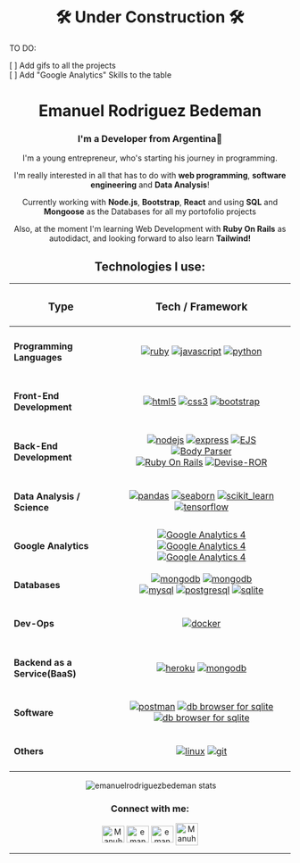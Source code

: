 <h1 align="center">🛠 Under Construction 🛠</h1>

TO DO: 

[ ] Add gifs to all the projects </br>
[ ] Add "Google Analytics" Skills to the table

<h1 align="center">Emanuel Rodriguez Bedeman</h1>  
<h3 align="center">I'm a Developer from Argentina🧉</h3>

<p align="center"> I'm a young entrepreneur, who's starting his journey in programming.</p>
<p align="center"> I'm really interested in all that has to do with <strong>web programming</strong>, <strong>software engineering</strong> and <strong>Data Analysis</strong>!</p>
<p align="center"> Currently working with <strong>Node.js</strong>, <strong>Bootstrap</strong>, <strong>React</strong> and using <strong>SQL</strong> and <strong>Mongoose</strong> as the Databases for all my portofolio projects </p>
<p align="center"> Also, at the moment I'm learning Web Development with <strong>Ruby On Rails</strong> as autodidact, and looking forward to also learn <strong>Tailwind!</strong></p>

<h2 align="center">Technologies I use:</h2> 

<div align="center">

| <h3>Type</h3> | <h3>Tech / Framework</h3> |
| :-------------: |:-------------:|
| <h4 align="left">Programming Languages</h4> | <a href="https://www.ruby-lang.org/en/" target="_blank" rel="noreferrer"> <img src="https://img.shields.io/badge/Ruby-3.1-red?style=flat&logo=ruby&logoColor=red&labelColor=white" alt="ruby"/></a> <a href="https://www.javascript.com/" target="_blank" rel="noreferrer"> <img src="https://img.shields.io/badge/JavaScript-ES6-yellow?style=flat&logo=javascript" alt="javascript"/></a> <a href="https://www.python.org" target="_blank" rel="noreferrer"> <img src="https://img.shields.io/badge/Python-3.10-yellow?style=flat&logo=python&logoColor=yellow&labelColor=blue" alt="python"/></a>   |
| <h4 align="left">Front-End Development</h4> | <a href="https://developer.mozilla.org/docs/Web/HTML" target="_blank" rel="noreferrer"> <img src="https://img.shields.io/badge/HTML-5-red?logo=html5&labelColor=white" alt="html5"/></a> <a href="https://www.w3schools.com/css/" target="_blank" rel="noreferrer"> <img src="https://img.shields.io/badge/CSS-3-blue?logo=css3&labelColor=white&logoColor=blue" alt="css3"/></a> <a href="https://getbootstrap.com" target="_blank" rel="noreferrer"> <img src="https://img.shields.io/badge/Bootstrap-5.1-blueviolet?logo=Bootstrap&labelColor=white" alt="bootstrap"/></a> <!--<a href="https://reactjs.org/" target="_blank" rel="noreferrer"> <img src="https://img.shields.io/badge/React-18.0-cyan?logo=React&logoColor=blue&labelColor=white" alt="react"/></a> -->  |
| <h4 align="left">Back-End Development</h4> | <a href="https://nodejs.org" target="_blank" rel="noreferrer"> <img src="https://img.shields.io/badge/Node.js-16.15-green?logo=Node.js&labelColor=white" alt="nodejs"/></a> <a href="https://expressjs.com" target="_blank" rel="noreferrer"> <img src="https://img.shields.io/badge/Express-4.18-white?logo=Express" alt="express"/></a> <a href="https://ejs.co/" target="_blank" rel="noreferrer"> <img src="https://img.shields.io/badge/EJS-3.1-green?labelColor=white&logo=Node.js" alt="EJS"/></a> <a href="https://www.npmjs.com/package/body-parser" target="_blank" rel="noreferrer"> <img src="https://img.shields.io/badge/Body--Parser-1.20-informational?labelColor=white&logo=Node.js" alt="Body Parser"/></a> </br> <a href="https://rubyonrails.org/" target="_blank" rel="noreferrer"> <img src="https://img.shields.io/badge/Ruby%20On%20Rails-7.0-white?labelColor=red&logo=Ruby%20on%20Rails" alt="Ruby On Rails"/></a> <a href="https://github.com/heartcombo/devise" target="_blank" rel="noreferrer"> <img src="https://img.shields.io/badge/Devise-4.8-white?labelColor=red&logo=Ruby%20on%20Rails" alt="Devise-ROR"/></a> |
| <h4 align="left">Data Analysis / Science</h4> | <a href="https://pandas.pydata.org/" target="_blank" rel="noreferrer"> <img src="https://img.shields.io/badge/Pandas-1.4.2-blue?logo=Pandas&logoColor=blue&labelColor=white" alt="pandas"/></a> <a href="https://seaborn.pydata.org/" target="_blank" rel="noreferrer"> <img src="https://img.shields.io/badge/Seaborn-0.11-blue?logo=python&labelColor=white" alt="seaborn"/></a> <a href="https://scikit-learn.org/" target="_blank" rel="noreferrer"> <img src="https://img.shields.io/badge/Scikit--Learn-1.0-orange?logo=scikit-learn&labelColor=white" alt="scikit_learn"/></a> <a href="https://www.tensorflow.org" target="_blank" rel="noreferrer"> <img src="https://img.shields.io/badge/TensorFlow-2.8-orange?logo=TensorFlow&labelColor=white" alt="tensorflow"/></a> |
| <h4 align="left">Google Analytics</h4> | <a href="https://analytics.google.com/analytics/academy/" target="_blank" rel="noreferrer"> <img src="https://img.shields.io/badge/Google--Analytics-4-orange?labelColor=white&logo=google&logoColor=orange" alt="Google Analytics 4"/></a> <a href="https://analytics.google.com/analytics/academy/" target="_blank" rel="noreferrer"> <img src="https://img.shields.io/badge/Google%20Tag%20Manager-4-orange?labelColor=white&logo=google&logoColor=orange" alt="Google Analytics 4"/></a> <a href="https://analytics.google.com/analytics/academy/" target="_blank" rel="noreferrer"> <img src="https://img.shields.io/badge/Data%20Studio-4-orange?labelColor=white&logo=google&logoColor=orange" alt="Google Analytics 4"/></a> |
| <h4 align="left">Databases</h4> | <a href="https://www.mongodb.com/" target="_blank" rel="noreferrer"> <img src="https://img.shields.io/badge/MongoDB-5.0-brightgreen?labelColor=white&logo=MongoDB" alt="mongodb"/></a> <a href="https://mongoosejs.com/" target="_blank" rel="noreferrer"> <img src="https://img.shields.io/badge/Mongoose-6.3-brightgreen?labelColor=white&logo=MongoDB" alt="mongodb"/></a> </br> <a href="https://www.mysql.com/" target="_blank" rel="noreferrer"> <img src="https://img.shields.io/badge/MySQL-8.0-blue?labelColor=white&logo=MySQL" alt="mysql"/></a> <a href="https://www.postgresql.org" target="_blank" rel="noreferrer"> <img src="https://img.shields.io/badge/PostgreSQL-14.2-blue?labelColor=white&logo=PostgreSQL" alt="postgresql"/></a> <a href="https://www.sqlite.org/" target="_blank" rel="noreferrer"> <img src="https://img.shields.io/badge/SQLite-3.38-blue?logo=SQLite&logoColor=blue&labelColor=white" alt="sqlite"/></a>  |
| <h4 align="left">Dev-Ops</h4> |  <a href="https://www.docker.com/" target="_blank" rel="noreferrer"> <img src="https://img.shields.io/badge/Docker-4.7-blue?logo=Docker&labelColor=white" alt="docker"/></a> |
| <h4 align="left">Backend as a Service(BaaS)</h4> | <a href="https://heroku.com" target="_blank" rel="noreferrer"> <img src="https://img.shields.io/badge/Heroku-18.0-blueviolet?logo=heroku&logoColor=purple&labelColor=white" alt="heroku"/></a>  <a href="https://www.mongodb.com/es/atlas/database" target="_blank" rel="noreferrer"> <img src="https://img.shields.io/badge/MongoDB%20Atlas-2022-brightgreen?labelColor=white&logo=MongoDB" alt="mongodb"/></a>|
| <h4 align="left">Software</h4> | <a href="https://postman.com" target="_blank" rel="noreferrer"><img src="https://img.shields.io/badge/Postman-9.15-orange?logo=Postman&labelColor=white" alt="postman"/></a> <a href="https://sqlitebrowser.org/" target="_blank" rel="noreferrer"><img src="https://img.shields.io/badge/DB%20Browser-3.12-lightgrey?labelColor=white" alt="db browser for sqlite"/></a> <a href="https://robomongo.org/" target="_blank" rel="noreferrer"><img src="https://img.shields.io/badge/Robo3T-1.4-sucess?labelColor=white" alt="db browser for sqlite"/></a> |
| <h4 align="left">Others</h4> | <a href="https://www.linux.org/" target="_blank" rel="noreferrer"><img src="https://img.shields.io/badge/Linux-3.0-lightgrey?logo=linux&logoColor=black&labelColor=white" alt="linux"/></a> <a href="https://git-scm.com/" target="_blank" rel="noreferrer"> <img src="https://img.shields.io/badge/Git-2.36-red?logo=Git&labelColor=white" alt="git"/></a> |

</div>
<!--TAB-->

<p align="center">&nbsp;<img src="https://github-readme-stats.vercel.app/api?username=emanuelrodriguezbedeman&show_icons=true&locale=en" alt="emanuelrodriguezbedeman stats" /></p>

<h3 align="center">Connect with me:</h3>  
<p align="center"> 
<a href="mailto:emanuel.rodriguez.bedeman@gmail.com" target="blank"><img align="center" src="https://upload.wikimedia.org/wikipedia/commons/7/7e/Gmail_icon_%282020%29.svg" alt="Manuhs#7548" height="30" width="40" /></a>
<a href="https://linkedin.com/in/emanuel-rodriguez-bedeman/" target="blank"><img align="center" src="https://raw.githubusercontent.com/rahuldkjain/github-profile-readme-generator/master/src/images/icons/Social/linked-in-alt.svg" alt="emanuel-rodriguez-bedeman/" height="30" width="40" /></a>  
<a href="https://kaggle.com/emanuelbedeman" target="blank"><img align="center" src="https://raw.githubusercontent.com/rahuldkjain/github-profile-readme-generator/master/src/images/icons/Social/kaggle.svg" alt="emanuelbedeman" height="30" width="40" /></a>  
<a href="https://discord.gg/Manuhs#7548" target="blank"><img align="center" src="https://raw.githubusercontent.com/rahuldkjain/github-profile-readme-generator/master/src/images/icons/Social/discord.svg" alt="Manuhs#7548" height="40" width="40" /></a>
</p>

---
